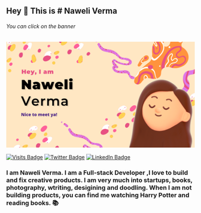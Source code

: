 ## Hey :hatched_chick: This is # Naweli Verma



###### You can click on the banner
[![Naweli's GitHub Banner](./assets/GitHubHeader.png)](https://naweli777.github.io/masterportfolio/)

[![Visits Badge](https://badges.pufler.dev/visits/NaweliVerma/NaweliVerma)](https://naweli777.github.io/masterportfolio/)
[![Twitter Badge](https://img.shields.io/badge/Twitter-Profile-informational?style=flat&logo=twitter&logoColor=white&color=1CA2F1)](https://twitter.com/naweli_verma)
[![LinkedIn Badge](https://img.shields.io/badge/LinkedIn-Profile-informational?style=flat&logo=linkedin&logoColor=white&color=0D76A8)](https://www.linkedin.com/in/naweli-verma-2a0374176/)

### I am Naweli Verma. I am a Full-stack Developer ,I love to build and fix creative products. I am very much into startups, books, photography, wtriting, desigining and doodling. When I am not building products, you can find me watching Harry Potter and reading books. :books: 
